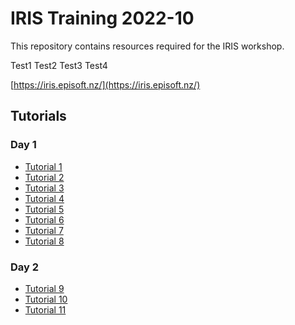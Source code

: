 # IRIS Training 2022-10

This repository contains resources required for the IRIS workshop.

Test1
Test2
Test3
Test4

[https://iris.episoft.nz/](https://iris.episoft.nz/)

## Tutorials

### Day 1

- [Tutorial 1](/practical/Training_001.md)
- [Tutorial 2](/practical/Training_002.md)
- [Tutorial 3](/practical/Training_003.md)
- [Tutorial 4](/practical/Training_004.md)
- [Tutorial 5](/practical/Training_005.md)
- [Tutorial 6](/practical/Training_006.md)
- [Tutorial 7](/practical/Training_007.md)
- [Tutorial 8](/practical/Training_008.md)

### Day 2
- [Tutorial 9](/practical/Training_009.md)
- [Tutorial 10](/practical/Training_010.md)
- [Tutorial 11](/practical/Training_011.md)